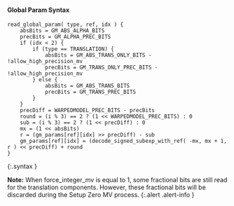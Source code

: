 #### Global Param Syntax

~~~~~
read_global_param( type, ref, idx ) {
    absBits = GM_ABS_ALPHA_BITS
    precBits = GM_ALPHA_PREC_BITS
    if (idx < 2) {
        if (type == TRANSLATION) {
            absBits = GM_ABS_TRANS_ONLY_BITS - !allow_high_precision_mv
            precBits = GM_TRANS_ONLY_PREC_BITS - !allow_high_precision_mv
        } else {
            absBits = GM_ABS_TRANS_BITS
            precBits = GM_TRANS_PREC_BITS
        }
    }
    precDiff = WARPEDMODEL_PREC_BITS - precBits
    round = (i % 3) == 2 ? (1 << WARPEDMODEL_PREC_BITS) : 0
    sub = (i % 3) == 2 ? (1 << precDiff) : 0
    mx = (1 << absBits)
    r = (gm_params[ref][idx] >> precDiff) - sub
    gm_params[ref][idx] = (decode_signed_subexp_with_ref( -mx, mx + 1, r ) << precDiff) + round
}
~~~~~
{:.syntax }

**Note:** When force_integer_mv is equal to 1, some fractional bits are still read for the translation components.
However, these fractional bits will be discarded during the Setup Zero MV process.
{:.alert .alert-info }
